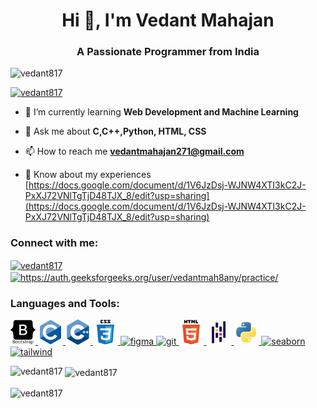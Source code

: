 <h1 align="center">Hi 👋, I'm Vedant Mahajan</h1>
<h3 align="center">A Passionate Programmer from India</h3>

<p align="left"> <img src="https://komarev.com/ghpvc/?username=vedant817&label=Profile%20views&color=0e75b6&style=flat" alt="vedant817" /> </p>

<p align="left"> <a href="https://twitter.com/vedant817" target="blank"><img src="https://img.shields.io/twitter/follow/vedant817?logo=twitter&style=for-the-badge" alt="vedant817" /></a> </p>

- 🌱 I’m currently learning **Web Development and Machine Learning**

- 💬 Ask me about **C,C++,Python, HTML, CSS**

- 📫 How to reach me **vedantmahajan271@gmail.com**

- 📄 Know about my experiences [https://docs.google.com/document/d/1V6JzDsj-WJNW4XTI3kC2J-PxXJ72VNlTgTjD48TJX_8/edit?usp=sharing](https://docs.google.com/document/d/1V6JzDsj-WJNW4XTI3kC2J-PxXJ72VNlTgTjD48TJX_8/edit?usp=sharing)

<h3 align="left">Connect with me:</h3>
<p align="left">
<a href="https://twitter.com/vedant817" target="blank"><img align="center" src="https://raw.githubusercontent.com/rahuldkjain/github-profile-readme-generator/master/src/images/icons/Social/twitter.svg" alt="vedant817" height="30" width="40" /></a>
<a href="https://auth.geeksforgeeks.org/user/https://auth.geeksforgeeks.org/user/vedantmah8any/practice/" target="blank"><img align="center" src="https://raw.githubusercontent.com/rahuldkjain/github-profile-readme-generator/master/src/images/icons/Social/geeks-for-geeks.svg" alt="https://auth.geeksforgeeks.org/user/vedantmah8any/practice/" height="30" width="40" /></a>
</p>

<h3 align="left">Languages and Tools:</h3>
<p align="left"> <a href="https://getbootstrap.com" target="_blank" rel="noreferrer"> <img src="https://raw.githubusercontent.com/devicons/devicon/master/icons/bootstrap/bootstrap-plain-wordmark.svg" alt="bootstrap" width="40" height="40"/> </a> <a href="https://www.cprogramming.com/" target="_blank" rel="noreferrer"> <img src="https://raw.githubusercontent.com/devicons/devicon/master/icons/c/c-original.svg" alt="c" width="40" height="40"/> </a> <a href="https://www.w3schools.com/cpp/" target="_blank" rel="noreferrer"> <img src="https://raw.githubusercontent.com/devicons/devicon/master/icons/cplusplus/cplusplus-original.svg" alt="cplusplus" width="40" height="40"/> </a> <a href="https://www.w3schools.com/css/" target="_blank" rel="noreferrer"> <img src="https://raw.githubusercontent.com/devicons/devicon/master/icons/css3/css3-original-wordmark.svg" alt="css3" width="40" height="40"/> </a> <a href="https://www.figma.com/" target="_blank" rel="noreferrer"> <img src="https://www.vectorlogo.zone/logos/figma/figma-icon.svg" alt="figma" width="40" height="40"/> </a> <a href="https://git-scm.com/" target="_blank" rel="noreferrer"> <img src="https://www.vectorlogo.zone/logos/git-scm/git-scm-icon.svg" alt="git" width="40" height="40"/> </a> <a href="https://www.w3.org/html/" target="_blank" rel="noreferrer"> <img src="https://raw.githubusercontent.com/devicons/devicon/master/icons/html5/html5-original-wordmark.svg" alt="html5" width="40" height="40"/> </a> <a href="https://pandas.pydata.org/" target="_blank" rel="noreferrer"> <img src="https://raw.githubusercontent.com/devicons/devicon/2ae2a900d2f041da66e950e4d48052658d850630/icons/pandas/pandas-original.svg" alt="pandas" width="40" height="40"/> </a> <a href="https://www.python.org" target="_blank" rel="noreferrer"> <img src="https://raw.githubusercontent.com/devicons/devicon/master/icons/python/python-original.svg" alt="python" width="40" height="40"/> </a> <a href="https://seaborn.pydata.org/" target="_blank" rel="noreferrer"> <img src="https://seaborn.pydata.org/_images/logo-mark-lightbg.svg" alt="seaborn" width="40" height="40"/> </a> <a href="https://tailwindcss.com/" target="_blank" rel="noreferrer"> <img src="https://www.vectorlogo.zone/logos/tailwindcss/tailwindcss-icon.svg" alt="tailwind" width="40" height="40"/> </a> </p>

<p><img align="left" src="https://github-readme-stats.vercel.app/api/top-langs?username=vedant817&show_icons=true&locale=en&layout=compact" alt="vedant817" /></p>

<p>&nbsp;<img align="center" src="https://github-readme-stats.vercel.app/api?username=vedant817&show_icons=true&locale=en" alt="vedant817" /></p>

<p><img align="center" src="https://github-readme-streak-stats.herokuapp.com/?user=vedant817&" alt="vedant817" /></p>
